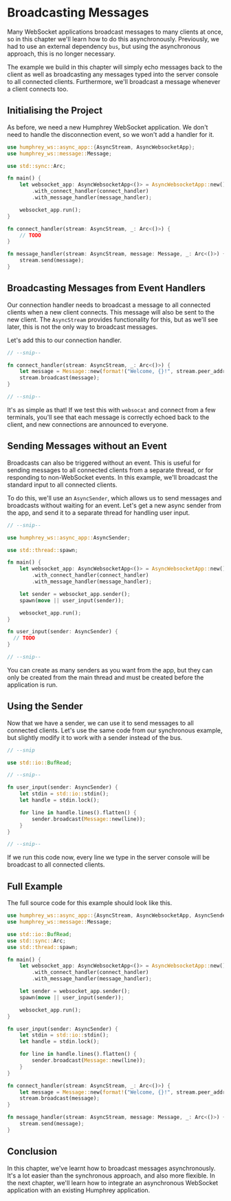 # Broadcasting Messages
Many WebSocket applications broadcast messages to many clients at once, so in this chapter we'll learn how to do this asynchronously. Previously, we had to use an external dependency `bus`, but using the asynchronous approach, this is no longer necessary.

The example we build in this chapter will simply echo messages back to the client as well as broadcasting any messages typed into the server console to all connected clients. Furthermore, we'll broadcast a message whenever a client connects too.

## Initialising the Project
As before, we need a new Humphrey WebSocket application. We don't need to handle the disconnection event, so we won't add a handler for it.

```rs
use humphrey_ws::async_app::{AsyncStream, AsyncWebsocketApp};
use humphrey_ws::message::Message;

use std::sync::Arc;

fn main() {
    let websocket_app: AsyncWebsocketApp<()> = AsyncWebsocketApp::new()
        .with_connect_handler(connect_handler)
        .with_message_handler(message_handler);

    websocket_app.run();
}

fn connect_handler(stream: AsyncStream, _: Arc<()>) {
    // TODO
}

fn message_handler(stream: AsyncStream, message: Message, _: Arc<()>) {
    stream.send(message);
}
```

## Broadcasting Messages from Event Handlers
Our connection handler needs to broadcast a message to all connected clients when a new client connects. This message will also be sent to the new client. The `AsyncStream` provides functionality for this, but as we'll see later, this is not the only way to broadcast messages.

Let's add this to our connection handler.

```rs
// --snip--

fn connect_handler(stream: AsyncStream, _: Arc<()>) {
    let message = Message::new(format!("Welcome, {}!", stream.peer_addr()));
    stream.broadcast(message);
}

// --snip--
```

It's as simple as that! If we test this with `websocat` and connect from a few terminals, you'll see that each message is correctly echoed back to the client, and new connections are announced to everyone.

## Sending Messages without an Event
Broadcasts can also be triggered without an event. This is useful for sending messages to all connected clients from a separate thread, or for responding to non-WebSocket events. In this example, we'll broadcast the standard input to all connected clients.

To do this, we'll use an `AsyncSender`, which allows us to send messages and broadcasts without waiting for an event. Let's get a new async sender from the app, and send it to a separate thread for handling user input.

```rs
// --snip--

use humphrey_ws::async_app::AsyncSender;

use std::thread::spawn;

fn main() {
    let websocket_app: AsyncWebsocketApp<()> = AsyncWebsocketApp::new()
        .with_connect_handler(connect_handler)
        .with_message_handler(message_handler);

    let sender = websocket_app.sender();
    spawn(move || user_input(sender));

    websocket_app.run();
}

fn user_input(sender: AsyncSender) {
  // TODO
}

// --snip--
```

You can create as many senders as you want from the app, but they can only be created from the main thread and must be created before the application is run.

## Using the Sender
Now that we have a sender, we can use it to send messages to all connected clients. Let's use the same code from our synchronous example, but slightly modify it to work with a sender instead of the bus.

```rs
// --snip

use std::io::BufRead;

// --snip--

fn user_input(sender: AsyncSender) {
    let stdin = std::io::stdin();
    let handle = stdin.lock();

    for line in handle.lines().flatten() {
        sender.broadcast(Message::new(line));
    }
}

// --snip--
```

If we run this code now, every line we type in the server console will be broadcast to all connected clients.

## Full Example
The full source code for this example should look like this.

```rs
use humphrey_ws::async_app::{AsyncStream, AsyncWebsocketApp, AsyncSender};
use humphrey_ws::message::Message;

use std::io::BufRead;
use std::sync::Arc;
use std::thread::spawn;

fn main() {
    let websocket_app: AsyncWebsocketApp<()> = AsyncWebsocketApp::new()
        .with_connect_handler(connect_handler)
        .with_message_handler(message_handler);

    let sender = websocket_app.sender();
    spawn(move || user_input(sender));

    websocket_app.run();
}

fn user_input(sender: AsyncSender) {
    let stdin = std::io::stdin();
    let handle = stdin.lock();

    for line in handle.lines().flatten() {
        sender.broadcast(Message::new(line));
    }
}

fn connect_handler(stream: AsyncStream, _: Arc<()>) {
    let message = Message::new(format!("Welcome, {}!", stream.peer_addr()));
    stream.broadcast(message);
}

fn message_handler(stream: AsyncStream, message: Message, _: Arc<()>) {
    stream.send(message);
}
```

## Conclusion
In this chapter, we've learnt how to broadcast messages asynchronously. It's a lot easier than the synchronous approach, and also more flexible. In the next chapter, we'll learn how to integrate an asynchronous WebSocket application with an existing Humphrey application.